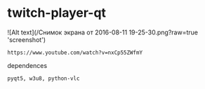 # twitch-player-qt
![Alt text](/Снимок экрана от 2016-08-11 19-25-30.png?raw=true 'screenshot')
```
https://www.youtube.com/watch?v=nxCp55ZWfmY
```

dependences
```
pyqt5, w3u8, python-vlc
```
